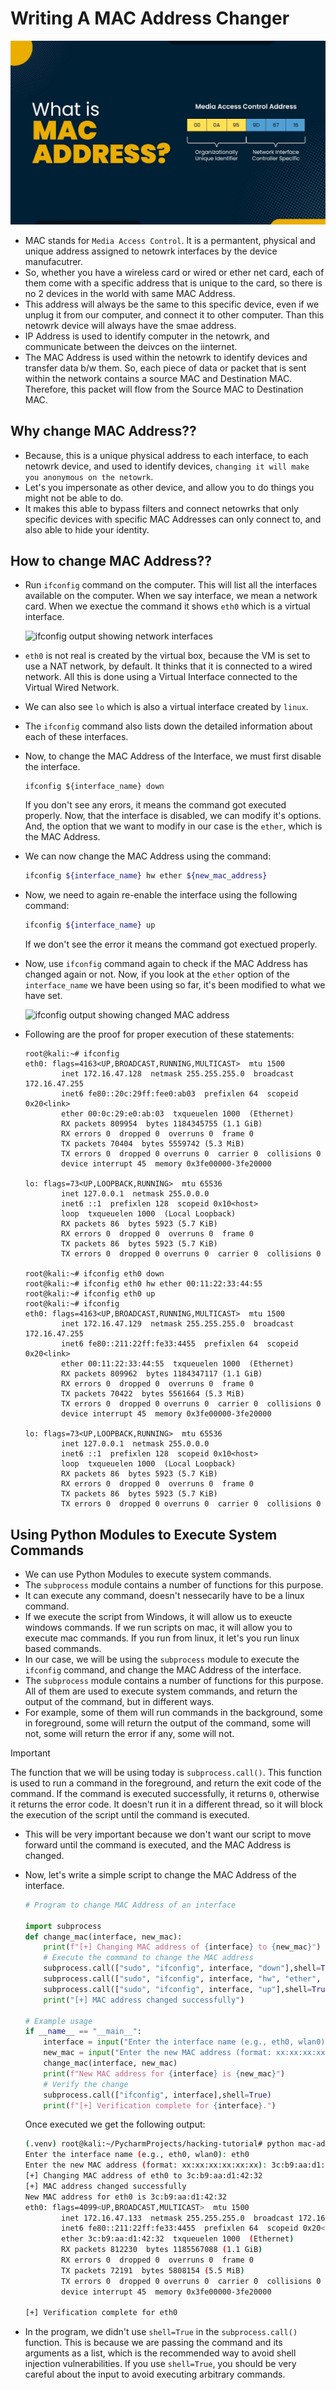 # Writing A MAC Address Changer

  ![What is a MAC Address](./../imgs/What-is-MAC-Address.jpeg)

- MAC stands for `Media Access Control`. It is a permantent, physical and unique address assigned to netowrk interfaces by the device manufacutrer.
- So, whether you have a wireless card or wired or ether net card, each of them come with a specific address that is unique to the card, so there is no 2 devices in the world with same MAC Address.
- This address will always be the same to this specific device, even if we unplug it from our computer, and connect it to other computer. Than this netowrk device will always have the smae address.
- IP Address is used to identify computer in the netowrk, and communicate between the deivces on the iinternet.
- The MAC Address is used within the netowrk to identify devices and transfer data b/w them. So, each piece of data or packet that is sent within the network contains a source MAC and Destination MAC. Therefore, this packet will flow from the Source MAC to Destination MAC.

## Why change MAC Address??

- Because, this is a unique physical address to each interface, to each netowrk device, and used to identify devices, `changing it will make you anonymous on the netowrk`.
- Let's you impersonate as other device, and allow you to do things you might not be able to do.
- It makes this able to bypass filters and connect netowrks that only specific devices with specific MAC Addresses can only connect to, and also able to hide your identity.

## How to change MAC Address??

- Run `ifconfig` command on the computer. This will list all the interfaces available on the computer. When we say interface, we mean a network card. When we exectue the command it shows `eth0` which is a virtual interface.

    ![ifconfig output showing network interfaces](../imgs/Screenshot%202025-07-24%20at%204.58.09 AM.png)

- `eth0` is not real is created by the virtual box, because the VM is set to use a NAT network, by default. It thinks that it is connected to a wired network. All this is done using a Virtual Interface connected to the Virtual Wired Network.
- We can also see `lo` which is also a virtual interface created by `linux`.

- The `ifconfig` command also lists down the detailed information about each of these interfaces.

- Now, to change the MAC Address of the Interface, we must first disable the interface.

  ```shell
  ifconfig ${interface_name} down
  ```

  If you don't see any erors, it means the command got executed properly. Now, that the interface is disabled, we can modify it's options. And, the option that we want to modify in our case is the `ether`, which is the MAC Address.

- We can now change the MAC Address using the command:

  ```bash
  ifconfig ${interface_name} hw ether ${new_mac_address}
  ```

- Now, we need to again re-enable the interface using the following command:

  ```bash
  ifconfig ${interface_name} up
  ```

  If we don't see the error it means the command got exectued properly.

- Now, use `ifconfig` command again to check if the MAC Address has changed again or not. Now, if you look at the `ether` option of the `interface_name` we have been using so far, it's been modified to what we have set.

  ![ifconfig output showing changed MAC address](../imgs/Screenshot%202025-07-24%20at%206.49.53 AM.png)

- Following are the proof for proper execution of these statements:

    ```shell
    root@kali:~# ifconfig
    eth0: flags=4163<UP,BROADCAST,RUNNING,MULTICAST>  mtu 1500
            inet 172.16.47.128  netmask 255.255.255.0  broadcast 172.16.47.255
            inet6 fe80::20c:29ff:fee0:ab03  prefixlen 64  scopeid 0x20<link>
            ether 00:0c:29:e0:ab:03  txqueuelen 1000  (Ethernet)
            RX packets 809954  bytes 1184345755 (1.1 GiB)
            RX errors 0  dropped 0  overruns 0  frame 0
            TX packets 70404  bytes 5559742 (5.3 MiB)
            TX errors 0  dropped 0 overruns 0  carrier 0  collisions 0
            device interrupt 45  memory 0x3fe00000-3fe20000  

    lo: flags=73<UP,LOOPBACK,RUNNING>  mtu 65536
            inet 127.0.0.1  netmask 255.0.0.0
            inet6 ::1  prefixlen 128  scopeid 0x10<host>
            loop  txqueuelen 1000  (Local Loopback)
            RX packets 86  bytes 5923 (5.7 KiB)
            RX errors 0  dropped 0  overruns 0  frame 0
            TX packets 86  bytes 5923 (5.7 KiB)
            TX errors 0  dropped 0 overruns 0  carrier 0  collisions 0

    root@kali:~# ifconfig eth0 down
    root@kali:~# ifconfig eth0 hw ether 00:11:22:33:44:55
    root@kali:~# ifconfig eth0 up
    root@kali:~# ifconfig
    eth0: flags=4163<UP,BROADCAST,RUNNING,MULTICAST>  mtu 1500
            inet 172.16.47.129  netmask 255.255.255.0  broadcast 172.16.47.255
            inet6 fe80::211:22ff:fe33:4455  prefixlen 64  scopeid 0x20<link>
            ether 00:11:22:33:44:55  txqueuelen 1000  (Ethernet)
            RX packets 809962  bytes 1184347117 (1.1 GiB)
            RX errors 0  dropped 0  overruns 0  frame 0
            TX packets 70422  bytes 5561664 (5.3 MiB)
            TX errors 0  dropped 0 overruns 0  carrier 0  collisions 0
            device interrupt 45  memory 0x3fe00000-3fe20000  

    lo: flags=73<UP,LOOPBACK,RUNNING>  mtu 65536
            inet 127.0.0.1  netmask 255.0.0.0
            inet6 ::1  prefixlen 128  scopeid 0x10<host>
            loop  txqueuelen 1000  (Local Loopback)
            RX packets 86  bytes 5923 (5.7 KiB)
            RX errors 0  dropped 0  overruns 0  frame 0
            TX packets 86  bytes 5923 (5.7 KiB)
            TX errors 0  dropped 0 overruns 0  carrier 0  collisions 0

    ```

## Using Python Modules to Execute System Commands

- We can use Python Modules to execute system commands.
- The `subprocess` module contains a number of functions for this purpose.
- It can execute any command, doesn't nessecarily have to be a linux command.
- If we execute the script from Windows, it will allow us to exeucte windows commands. If we run scripts on mac, it will allow you to execute mac commands. If you run from linux, it let's you run linux based commands.
- In our case, we will be using the `subprocess` module to execute the `ifconfig` command, and change the MAC Address of the interface.
- The `subprocess` module contains a number of functions for this purpose. All of them are used to execute system commands, and return the output of the command, but in different ways.
- For example, some of them will run commands in the background, some in foreground, some will return the output of the command, some will not, some will return the error if any, some will not.

>[!IMPORTANT]
>The function that we will be using today is `subprocess.call()`. This function is used to run a command in the foreground, and return the exit code of the command. If the command is executed successfully, it returns `0`, otherwise it returns the error code.
>It doesn't run it in a different thread, so it will block the execution of the script until the command is executed.

- This will be very important because we don't want our script to move forward until the command is executed, and the MAC Address is changed.

- Now, let's write a simple script to change the MAC Address of the interface.

    ```python
    # Program to change MAC Address of an interface

    import subprocess
    def change_mac(interface, new_mac):
        print(f"[+] Changing MAC address of {interface} to {new_mac}")
        # Execute the command to change the MAC address
        subprocess.call(["sudo", "ifconfig", interface, "down"],shell=True)
        subprocess.call(["sudo", "ifconfig", interface, "hw", "ether", new_mac],shell=True)
        subprocess.call(["sudo", "ifconfig", interface, "up"],shell=True)
        print("[+] MAC address changed successfully")
        
    # Example usage
    if __name__ == "__main__":
        interface = input("Enter the interface name (e.g., eth0, wlan0): ")
        new_mac = input("Enter the new MAC address (format: xx:xx:xx:xx:xx:xx): ")
        change_mac(interface, new_mac)
        print(f"New MAC address for {interface} is {new_mac}")
        # Verify the change
        subprocess.call(["ifconfig", interface],shell=True)
        print(f"[+] Verification complete for {interface}.")
    ```

  Once executed we get the following output:

    ```bash
    (.venv) root@kali:~/PycharmProjects/hacking-tutorial# python mac-address-change.py 
    Enter the interface name (e.g., eth0, wlan0): eth0
    Enter the new MAC address (format: xx:xx:xx:xx:xx:xx): 3c:b9:aa:d1:42:32
    [+] Changing MAC address of eth0 to 3c:b9:aa:d1:42:32
    [+] MAC address changed successfully
    New MAC address for eth0 is 3c:b9:aa:d1:42:32
    eth0: flags=4099<UP,BROADCAST,MULTICAST>  mtu 1500
            inet 172.16.47.133  netmask 255.255.255.0  broadcast 172.16.47.255
            inet6 fe80::211:22ff:fe33:4455  prefixlen 64  scopeid 0x20<link>
            ether 3c:b9:aa:d1:42:32  txqueuelen 1000  (Ethernet)
            RX packets 812230  bytes 1185567088 (1.1 GiB)
            RX errors 0  dropped 0  overruns 0  frame 0
            TX packets 72191  bytes 5808154 (5.5 MiB)
            TX errors 0  dropped 0 overruns 0  carrier 0  collisions 0
            device interrupt 45  memory 0x3fe00000-3fe20000  

    [+] Verification complete for eth0
    ```

- In the program, we didn't use `shell=True` in the `subprocess.call()` function. This is because we are passing the command and its arguments as a list, which is the recommended way to avoid shell injection vulnerabilities. If you use `shell=True`, you should be very careful about the input to avoid executing arbitrary commands.
